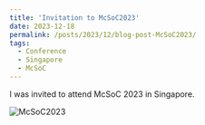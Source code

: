 ```yaml
---
title: 'Invitation to McSoC2023'
date: 2023-12-18
permalink: /posts/2023/12/blog-post-McSoC2023/
tags:
  - Conference
  - Singapore
  - McSoC
---
```


I was invited to attend McSoC 2023 in Singapore.

![McSoC2023](https://leo06051212.github.io/images/McSoC2023.png)
